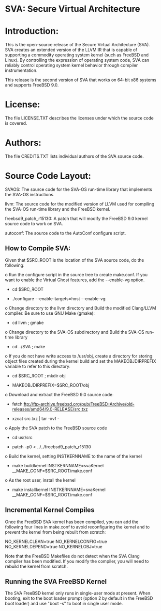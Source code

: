 SVA: Secure Virtual Architecture
================================

Introduction:
=============
This is the open-source release of the Secure Virtual Architecture (SVA).  SVA
creates an extended version of the LLVM IR that is capable of supporting a
commodity operating system kernel (such as FreeBSD and Linux).  By controlling
the expression of operating system code, SVA can reliably control operating
system kernel behavior through compiler instrumentation.

This release is the second version of SVA that works on 64-bit x86 systems and
supports FreeBSD 9.0.

License:
========
The file LICENSE.TXT describes the licenses under which the source code is
covered.

Authors:
========
The file CREDITS.TXT lists individual authors of the SVA source code.

Source Code Layout:
===================
SVAOS:
  The source code for the SVA-OS run-time library that implements the SVA-OS
  instructions.

llvm:
  The source code for the modified version of LLVM used for compiling the
  SVA-OS run-time library and the FreeBSD kernel.

freebsd9_patch_r15130:
  A patch that will modify the FreeBSD 9.0 kernel source code to work on SVA.

autoconf:
  The source code to the AutoConf configure script.

How to Compile SVA:
-------------------

Given that $SRC_ROOT is the location of the SVA source code, do the following:

o Run the configure script in the source tree to create make.conf.  If you want
  to enable the Virtual Ghost features, add the --enable-vg option.

  - cd $SRC_ROOT

  - ./configure --enable-targets=host  --enable-vg

o Change directory to the llvm directory and Build the modified Clang/LLVM
  compiler.  Be sure to use GNU Make (gmake):

  - cd llvm ; gmake

o Change directory to the SVA-OS subdirectory and Build the SVA-OS run-time
  library

  - cd ../SVA ; make

o If you do not have write access to /usr/obj, create a directory for storing
  object files created during the kernel build and set the MAKEOBJDIRPREFIX
  variable to refer to this directory:

  - cd $SRC_ROOT ; mkdir obj

  - MAKEOBJDIRPREFIX=$SRC_ROOT/obj

o Download and extract the FreeBSD 9.0 source code:

  - fetch ftp://ftp-archive.freebsd.org/pub/FreeBSD-Archive/old-releases/amd64/9.0-RELEASE/src.txz

  - xzcat src.txz | tar -xvf -

o Apply the SVA patch to the FreeBSD source code

  - cd usr/src

  - patch -p0 < ../../freebsd9_patch_r15130

o Build the kernel, setting INSTKERNNAME to the name of the kernel

  - make buildkernel INSTKERNNAME=svaKernel __MAKE_CONF=$SRC_ROOT/make.conf

o As the root user, install the kernel

  - make installkernel INSTKERNNAME=svaKernel __MAKE_CONF=$SRC_ROOT/make.conf

Incremental Kernel Compiles
---------------------------

Once the FreeBSD SVA kernel has been compiled, you can add the following
four lines in make.conf to avoid reconfiguring the kernel and to prevent the
kernel from being rebuilt from scratch:

NO_KERNELCLEAN=true
NO_KERNELCONFIG=true
NO_KERNELDEPEND=true
NO_KERNELOBJ=true

Note that the FreeBSD Makefiles do not detect when the SVA Clang compiler
has been modified.  If you modify the compiler, you will need to rebuild the
kernel from scratch.

Running the SVA FreeBSD Kernel
------------------------------
The SVA FreeBSD kernel only runs in single-user mode at present.  When booting,
exit to the boot loader prompt (option 2 by default in the FreeBSD boot
loader) and use "boot <kernelname> -s" to boot in single user mode.

